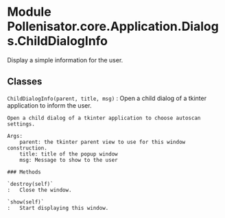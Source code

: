 Module Pollenisator.core.Application.Dialogs.ChildDialogInfo
============================================================
Display a simple information for the user.

Classes
-------

`ChildDialogInfo(parent, title, msg)`
:   Open a child dialog of a tkinter application to inform the user.
    
    Open a child dialog of a tkinter application to choose autoscan settings.
    
    Args:
        parent: the tkinter parent view to use for this window construction.
        title: title of the popup window
        msg: Message to show to the user

    ### Methods

    `destroy(self)`
    :   Close the window.

    `show(self)`
    :   Start displaying this window.